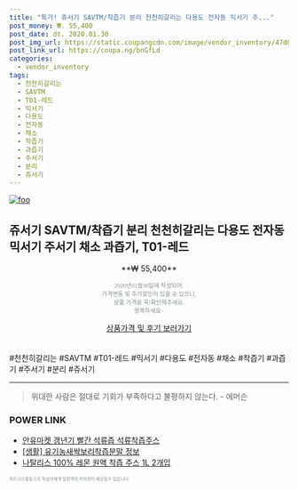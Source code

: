 ```yaml
--- 
title: "특가! 쥬서기 SAVTM/착즙기 분리 천천히갈리는 다용도 전자동 믹서기 주..." 
post_money: ₩. 55,400 
post_date: dt. 2020.01.30 
post_img_url: https://static.coupangcdn.com/image/vendor_inventory/47d0/3545a090c597ba436a894ece8c305ae492da10504da40e7c087ffca6dcec.jpg 
post_link_url: https://coupa.ng/bnGfLd 
categories: 
  - vendor_inventory 
tags: 
  - 천천히갈리는 
  - SAVTM 
  - T01-레드 
  - 믹서기 
  - 다용도 
  - 전자동 
  - 채소 
  - 착즙기 
  - 과즙기 
  - 주서기 
  - 분리 
  - 쥬서기 
--- 
```

[![foo](https://static.coupangcdn.com/image/vendor_inventory/47d0/3545a090c597ba436a894ece8c305ae492da10504da40e7c087ffca6dcec.jpg)](https://coupa.ng/bnGfLd) 

## 쥬서기 SAVTM/착즙기 분리 천천히갈리는 다용도 전자동 믹서기 주서기 채소 과즙기, T01-레드 
<p style="text-align: center;">**₩ 55,400**</p> 
<p style="text-align: center;"><span style="color: #898c8f; font-family: Georgia,Times,serif; font-size: 0.75em;">2020년01월30일에 작성되어, <br>가격변동 및 추가할인이 있을 수 있으니,<br> 상품 가격을 꼭!확인해주세요.<br>행복하세요~</span> 
</p>	 
<div markdown="0" style="text-align: center;"><a href="https://coupa.ng/bnGfLd" class="btn btn--success">상품가격 및 후기 보러가기</a></div> 
<br><br> 
  #천천히갈리는 #SAVTM #T01-레드 #믹서기 #다용도 #전자동 #채소 #착즙기 #과즙기 #주서기 #분리 #쥬서기 
<hr> 

> 위대한 사람은 절대로 기회가 부족하다고 불평하지 않는다. - 에머슨 


### POWER LINK

* <a href="https://blog.naver.com/fasyy4321/221781994583" target="_blank">안유마켓 갱년기 빨간 석류즙 석류착즙주스</a>
* <a href="https://blog.naver.com/fasyy4321/221762413533" target="_blank"> [생활] 유기농새싹보리착즙분말 정보 </a>
* <a href="https://blog.naver.com/fasyy4321/221784311717" target="_blank">나탈리스 100% 레몬 원액 착즙 주스 1L 2개입</a>

<span style="color: #898c8f; font-family: Georgia,Times,serif; font-size: 0.55em;">파트너스활동으로 작성자에게 일정액의 커미션이 제공될수 있습니다.</span> 
